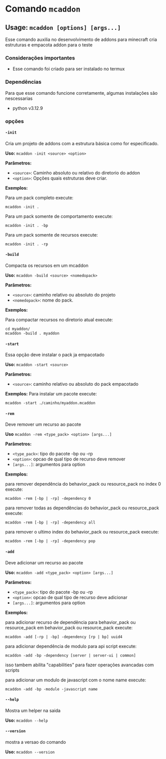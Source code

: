 # Comando `mcaddon`

## Usage: `mcaddon [options] [args...]`

Esse comando auxilia no desenvolvimento de addons para minecraft
cria estruturas e empacota addon para o teste

### Considerações importantes
* Esse comando foi criado para ser instalado no termux

### Dependências

Para que esse comando funcione corretamente, algumas instalações são nescessarias
* python v3.12.9

### opções

#### `-init`
Cria um projeto de addons com a estrutura básica como for especificado.

**Uso:** `mcaddon -init <source> <option>`

**Parâmetros:**

* `<source>`: Caminho absoluto ou relativo do diretorio do addon
* `<option>`: Opções quais estruturas deve criar.

**Exemplos:**

Para um pack completo execute:

```
mcaddon -init .
```

Para um pack somente de comportamento execute:
```
mcaddon -init . -bp
```

Para um pack somente de recursos execute:
```
mcaddon -init . -rp
```

#### `-build`
Compacta os recursos em um mcaddon

**Uso:** `mcaddon -build <source> <nomedopack>`

**Parâmetros:**

* `<source>`: caminho relativo ou absoluto do projeto
* `<nomedopack>`: nome do pack.

**Exemplos:**

Para compactar recursos no diretorio atual execute:
```
cd myaddon/
mcaddon -build . myaddon
```

#### `-start`
Essa opção deve instalar o pack ja empacotado

**Uso:** `mcaddon -start <source>`

**Parâmetros:**
* `<source>`: caminho relativo ou absoluto do pack empacotado

**Exemplos:**
Para instalar um pacote execute:
```
mcaddon -start ./caminho/myaddon.mcaddon
```

#### `-rem`
Deve remover um recurso ao pacote

**Uso** `mcaddon -rem <type_pack> <option> [args...]`

**Parâmetros:**
* `<type_pack>`: tipo do pacote -bp ou -rp
* `<option>`: opcao de qual tipo de recurso deve remover
* `[args...]`: argumentos para option

**Exemplos:**

para remover dependência do behavior_pack ou resource_pack no index 0 execute:
```
mcaddon -rem [-bp | -rp] -dependency 0
```

para remover todas as dependências do behavior_pack ou resource_pack execute:
```
mcaddon -rem [-bp | -rp] -dependency all
```

para remover o ultimo index do behavior_pack ou resource_pack execute:
```
mcaddon -rem [-bp | -rp] -dependency pop
```

#### `-add`
Deve adicionar um recurso ao pacote

**Uso:** `mcaddon -add <type_pack> <option> [args...]`

**Parâmetros:**
* `<type_pack>`: tipo do pacote -bp ou -rp
* `<option>`: opcao de qual tipo de recurso deve adicionar
* `[args...]`: argumentos para option

**Exemplos:**

para adicionar recurso de dependência para behavior_pack ou resource_pack em behavior_pack ou resource_pack execute:
```
mcaddon -add [-rp | -bp] -dependency [rp | bp] uuid4
```

para adicionar dependência de modulo para api script execute:
```
mcaddon -add -bp -dependency [server | server-ui | common]
```
isso tambem abilita "capabilities" para fazer operações avancadas com scripts

para adicionar um modulo de javascript com o nome name execute:
```
mcaddon -add -bp -module -javascript name
```

#### `--help`
Mostra um helper na saida

**Uso:** `mcaddon --help`

#### `--version`
mostra a versao do comando

**Uso:** `mcaddon --version`